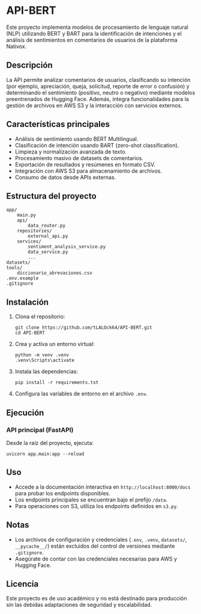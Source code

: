 ﻿
# API-BERT

Este proyecto implementa modelos de procesamiento de lenguaje natural (NLP) utilizando BERT y BART para la identificación de intenciones y el análisis de sentimientos en comentarios de usuarios de la plataforma Nativox.

## Descripción

La API permite analizar comentarios de usuarios, clasificando su intención (por ejemplo, apreciación, queja, solicitud, reporte de error o confusión) y determinando el sentimiento (positivo, neutro o negativo) mediante modelos preentrenados de Hugging Face. Además, integra funcionalidades para la gestión de archivos en AWS S3 y la interacción con servicios externos.

## Características principales
- Análisis de sentimiento usando BERT Multilingual.
- Clasificación de intención usando BART (zero-shot classification).
- Limpieza y normalización avanzada de texto.
- Procesamiento masivo de datasets de comentarios.
- Exportación de resultados y resúmenes en formato CSV.
- Integración con AWS S3 para almacenamiento de archivos.
- Consumo de datos desde APIs externas.

## Estructura del proyecto

```
app/
    main.py
    api/
        data_router.py
    repositories/
        external_api.py
    services/
        sentiment_analysis_service.py
        data_service.py
        ...
datasets/
tools/
    diccionario_abrevaciones.csv
.env.example
.gitignore
```

## Instalación

1. Clona el repositorio:
   ```
   git clone https://github.com/tLALOck64/API-BERT.git
   cd API-BERT
   ```
2. Crea y activa un entorno virtual:
   ```
   python -m venv .venv
   .venv\Scripts\activate
   ```
3. Instala las dependencias:
   ```
   pip install -r requirements.txt
   ```
4. Configura las variables de entorno en el archivo `.env`.

## Ejecución

### API principal (FastAPI)

Desde la raíz del proyecto, ejecuta:
```
uvicorn app.main:app --reload
```

## Uso

- Accede a la documentación interactiva en `http://localhost:8000/docs` para probar los endpoints disponibles.
- Los endpoints principales se encuentran bajo el prefijo `/data`.
- Para operaciones con S3, utiliza los endpoints definidos en `s3.py`.

## Notas
- Los archivos de configuración y credenciales (`.env`, `.venv`, `datasets/`, `__pycache__/`) están excluidos del control de versiones mediante `.gitignore`.
- Asegúrate de contar con las credenciales necesarias para AWS y Hugging Face.

## Licencia

Este proyecto es de uso académico y no está destinado para producción sin las debidas adaptaciones de seguridad y escalabilidad.

